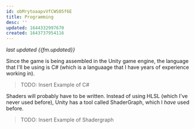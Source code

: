```yaml
---
id: obMrytoaapvVfCWS05f6E
title: Programming
desc: ''
updated: 1644332997670
created: 1643737954116
---
```

*last updated {{fm.updated}}*

Since the game is being assembled in the Unity game engine, the language that I'll be using is C# (which is a languaage that I have years of experience working in).

>TODO: Insert Example of C#

Shaders will probably have to be written. Instead of using HLSL (which I've never used before), Unity has a tool called ShaderGraph, which I *have* used before.

> TODO: Insert Example of Shadergraph
